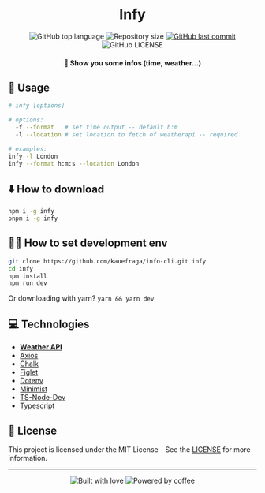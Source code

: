 <h1 align="center">Infy</h1>

<p align="center">
  <img
    alt="GitHub top language"
    src="https://img.shields.io/github/languages/top/kauefraga/info-cli.svg"
  />
  <img
    alt="Repository size"
    src="https://img.shields.io/github/repo-size/kauefraga/info-cli.svg"
  />
  <a href="https://github.com/kauefraga/info-cli/commits/main">
    <img
      alt="GitHub last commit"
      src="https://img.shields.io/github/last-commit/kauefraga/info-cli.svg"
    />
  </a>
  <img
    alt="GitHub LICENSE"
    src="https://img.shields.io/github/license/kauefraga/info-cli.svg"
  />
</p>

<h4 align="center">🌌 Show you some infos (time, weather...)</h4>

## 📖 Usage

```bash
# infy [options]

# options:
  -f --format   # set time output -- default h:m
  -l --location # set location to fetch of weatherapi -- required

# examples:
infy -l London
infy --format h:m:s --location London
```

## ⬇️ How to download

```bash
npm i -g infy
pnpm i -g infy
```

## 👷‍♂️ How to set development env

```bash
git clone https://github.com/kauefraga/info-cli.git infy
cd infy
npm install
npm run dev
```

Or downloading with yarn? `yarn && yarn dev`

## 💻 Technologies

- **[Weather API](https://www.weatherapi.com)**
- [Axios](https://www.npmjs.com/package/axios)
- [Chalk](https://www.npmjs.com/package/chalk)
- [Figlet](https://www.npmjs.com/package/figlet)
- [Dotenv](https://www.npmjs.com/package/dotenv)
- [Minimist](https://www.npmjs.com/package/minimist)
- [TS-Node-Dev](https://www.npmjs.com/package/ts-node-dev)
- [Typescript](https://www.typescriptlang.org)

## 📝 License

This project is licensed under the MIT License - See the [LICENSE](https://github.com/kauefraga/info-cli/blob/{branch}/LICENSE) for more information.

---

<div align="center" display="flex">
  <img alt="Built with love" src="https://forthebadge.com/images/badges/built-with-love.svg">
  <img alt="Powered by coffee" src="https://forthebadge.com/images/badges/powered-by-coffee.svg">
</div>
